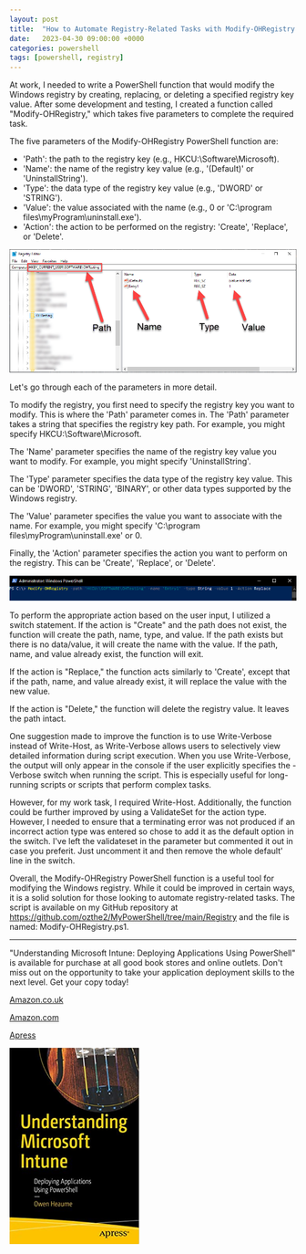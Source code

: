 ```yaml
---
layout: post
title:  "How to Automate Registry-Related Tasks with Modify-OHRegistry PowerShell Function"
date:   2023-04-30 09:00:00 +0000
categories: powershell
tags: [powershell, registry]
---
```


At work, I needed to write a PowerShell function that would modify the Windows registry by creating, replacing, or deleting a specified registry key value. After some development and testing, I created a function called "Modify-OHRegistry," which takes five parameters to complete the required task.

The five parameters of the Modify-OHRegistry PowerShell function are:

- 'Path': the path to the registry key (e.g., HKCU:\Software\Microsoft).
- 'Name': the name of the registry key value (e.g., '(Default)' or 'UninstallString').
- 'Type': the data type of the registry key value (e.g., 'DWORD' or 'STRING').
- 'Value': the value associated with the name (e.g., 0 or 'C:\program files\myProgram\uninstall.exe').
- 'Action': the action to be performed on the registry: 'Create', 'Replace', or 'Delete'.

![](/assets/images/modifyreg.png)

Let's go through each of the parameters in more detail.

To modify the registry, you first need to specify the registry key you want to modify. This is where the 'Path' parameter comes in. The 'Path' parameter takes a string that specifies the registry key path. For example, you might specify HKCU:\Software\Microsoft.

The 'Name' parameter specifies the name of the registry key value you want to modify. For example, you might specify 'UninstallString'.

The 'Type' parameter specifies the data type of the registry key value. This can be 'DWORD', 'STRING', 'BINARY', or other data types supported by the Windows registry.

The 'Value' parameter specifies the value you want to associate with the name. For example, you might specify 'C:\program files\myProgram\uninstall.exe' or 0.

Finally, the 'Action' parameter specifies the action you want to perform on the registry. This can be 'Create', 'Replace', or 'Delete'.

![](/assets/images/callregfunction.png)

To perform the appropriate action based on the user input, I utilized a switch statement. If the action is "Create" and the path does not exist, the function will create the path, name, type, and value. If the path exists but there is no data/value, it will create the name with the value. If the path, name, and value already exist, the function will exit.

If the action is "Replace," the function acts similarly to 'Create', except that if the path, name, and value already exist, it will replace the value with the new value.

If the action is "Delete," the function will delete the registry value. It leaves the path intact.

One suggestion made to improve the function is to use Write-Verbose instead of Write-Host, as Write-Verbose allows users to selectively view detailed information during script execution. When you use Write-Verbose, the output will only appear in the console if the user explicitly specifies the -Verbose switch when running the script. This is especially useful for long-running scripts or scripts that perform complex tasks.

However, for my work task, I required Write-Host. Additionally, the function could be further improved by using a ValidateSet for the action type. However, I needed to ensure that a terminating error was not produced if an incorrect action type was entered so chose to add it as the default option in the switch.  I've left the validateset in the parameter but commented it out in case you preferit.  Just uncomment it and then remove the whole default' line in the switch.

Overall, the Modify-OHRegistry PowerShell function is a useful tool for modifying the Windows registry. While it could be improved in certain ways, it is a solid solution for those looking to automate registry-related tasks. The script is available on my GitHub repository at https://github.com/ozthe2/MyPowerShell/tree/main/Registry and the file is named: Modify-OHRegistry.ps1.

---

"Understanding Microsoft Intune: Deploying Applications Using PowerShell" is available for purchase at all good book stores and online outlets. Don't miss out on the opportunity to take your application deployment skills to the next level. Get your copy today!

[Amazon.co.uk](https://www.amazon.co.uk/Understanding-Microsoft-Intune-Applications-PowerShell/dp/1484288491/ref=asc_df_1484288491/?tag=googshopuk-21&linkCode=df0&hvadid=606535180727&hvpos=&hvnetw=g&hvrand=12156935864725452536&hvpone=&hvptwo=&hvqmt=&hvdev=c&hvdvcmdl=&hvlocint=&hvlocphy=9045778&hvtargid=pla-1897625803371&psc=1&th=1&psc=1)

[Amazon.com](https://www.amazon.com/Understanding-Microsoft-Intune-Applications-PowerShell/dp/1484288491/ref=sr_1_1?crid=2K98Q1E7TIKLJ&keywords=understanding+intune&qid=1682103272&sprefix=understanding+intune%2Caps%2C157&sr=8-1)

[Apress](https://link.springer.com/book/10.1007/978-1-4842-8850-4?source=shoppingads&locale=en-gb&gclid=CjwKCAjw6IiiBhAOEiwALNqncSKm2i93L3ZU_g23RICE6TxylXFk6HPq6YS6HLgsqr_vtCFbzQJMORoCFXUQAvD_BwE)


![](/assets/images/Apress_Intune.png)